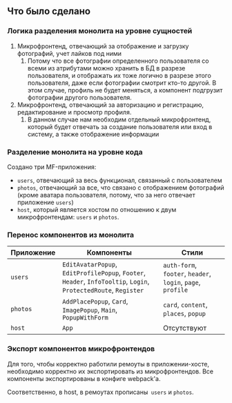## Что было сделано

### Логика разделения монолита на уровне сущностей
1. Микрофронтенд, отвечающий за отображение и загрузку фотографий, учет лайков под ними
	1. Потому что все фотографии определенного пользователя со всеми из атрибутами можно хранить в БД в разрезе пользователя, и отображать их тоже логично в разрезе этого пользователя, даже если фотографии смотрит кто-то другой. В этом случае, профиль не будет меняться, а компонент подгрузит фотографии другого пользователя.
2. Микрофронтенд, отвечающий за авторизацию и регистрацию, редактирование и просмотр профиля.
	1. В данном случае нам необходим отдельный микрофронтенд, который будет отвечать за создание пользователя или вход в систему, а также отображение информации

### Разделение монолита на уровне кода
Создано три MF-приложения:
- `users`, отвечающий за весь функционал, связанный с пользователем
- `photos`, отвечающий за все, что связано с отображением фотографий (кроме аватара пользователя, потому, что за него отвечает приложение `users`)
- `host`, который является хостом по отношению к двум микрофронтендам: `users` и `photos`.

### Перенос компонентов из монолита

| Приложение | Компоненты                                                                                                      | Стили                                                       |
| ---------- | --------------------------------------------------------------------------------------------------------------- | ----------------------------------------------------------- |
| `users`    | `EditAvatarPopup`, `EditProfilePopup`, `Footer`, `Header`, `InfoTooltip`, `Login`, `ProtectedRoute`, `Register` | `auth-form`, `footer`, `header`, `login`, `page`, `profile` |
| `photos`   | `AddPlacePopup`, `Card`, `ImagePopup`, `Main`, `PopupWithForm`                                                  | `card`, `content`, `places`, `popup`                        |
| `host`     | `App`                                                                                                           | Отсутствуют                                                 |

### Экспорт компонентов микрофронтендов
Для того, чтобы корректно работили ремоуты в приложении-хосте, необходимо корректно их экспортировать из микрофронтендов.
Все компоненты экспортированы в конфиге webpack'а.

Соответственно, в host, в ремоутах прописаны` users` и `photos`.
